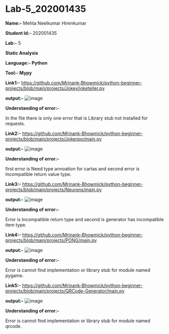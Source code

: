 # Lab-5_202001435

**Name:-** Mehta Neelkumar Hirenkumar


**Student Id:-** 202001435


**Lab:-** 5




**Static Analysis**


**Language:- Python**



**Tool:- Mypy**

**Link1:-** https://github.com/Mrinank-Bhowmick/python-beginner-projects/blob/main/projects/Jokey/joketeller.py




**output:-**
![image](https://user-images.githubusercontent.com/107932618/227472471-f1275a4f-26f9-4d1b-a4e3-1b1deaf3d25d.png)

**Understanding of error:-**


In the file there is only one error that is Library stub not installed for requests.






**Link2:-** https://github.com/Mrinank-Bhowmick/python-beginner-projects/blob/main/projects/Jokenpo/main.py



**output:-**
![image](https://user-images.githubusercontent.com/107932618/227473484-79e6697c-98a8-45f9-b31b-0a2aa42145dd.png)

**Understanding of error:-**

first error is Need type annoation for cartas and second error is Incompatible return value type.






**Link3:-** https://github.com/Mrinank-Bhowmick/python-beginner-projects/blob/main/projects/Neurons/main.py



**output:-**
![image](https://user-images.githubusercontent.com/107932618/227474489-ac7f88b5-a51d-4d81-adcf-8a2703fb6164.png)

**Understanding of error:-**

Error is Incompatible return type and second is generator has incompatible item type.





**Link4:-** https://github.com/Mrinank-Bhowmick/python-beginner-projects/blob/main/projects/PONG/main.py



**output:-**
![image](https://user-images.githubusercontent.com/107932618/227475030-d5feeffb-05fe-4e72-9bf4-0ab386b4a6c9.png)

**Understanding of error:-**

Error is cannot find implementation or library stub for module named pygame.







**Link5:-** https://github.com/Mrinank-Bhowmick/python-beginner-projects/blob/main/projects/QRCode-Generator/main.py



**output:-**
![image](https://user-images.githubusercontent.com/107932618/227476165-47f150d9-c4e1-4658-864c-a88e546b3735.png)

**Understanding of error:-**


Error is cannot find implementation or library stub for module named qrcode.



